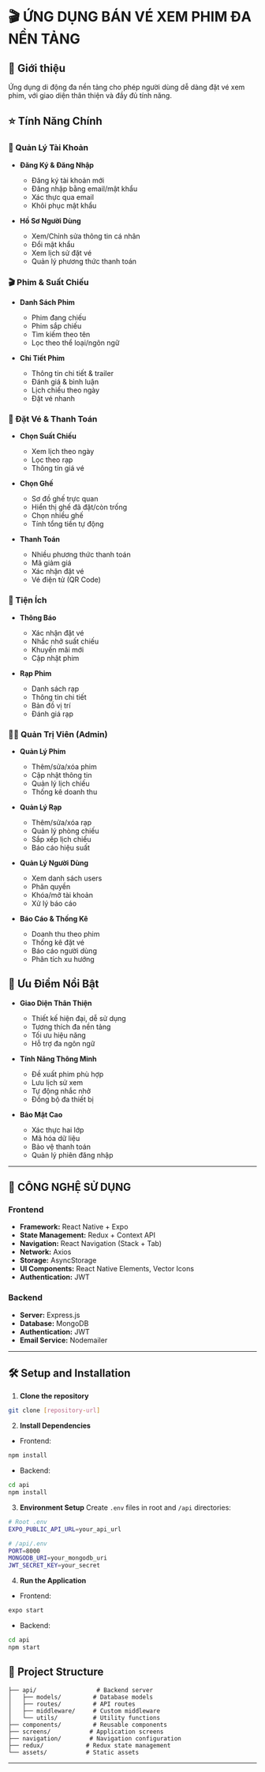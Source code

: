 # 🎬 ỨNG DỤNG BÁN VÉ XEM PHIM ĐA NỀN TẢNG

## 🎯 Giới thiệu
Ứng dụng di động đa nền tảng cho phép người dùng dễ dàng đặt vé xem phim, với giao diện thân thiện và đầy đủ tính năng.
## ⭐ Tính Năng Chính

### 👤 Quản Lý Tài Khoản
- **Đăng Ký & Đăng Nhập**
  - Đăng ký tài khoản mới
  - Đăng nhập bằng email/mật khẩu
  - Xác thực qua email
  - Khôi phục mật khẩu

- **Hồ Sơ Người Dùng**
  - Xem/Chỉnh sửa thông tin cá nhân
  - Đổi mật khẩu
  - Xem lịch sử đặt vé
  - Quản lý phương thức thanh toán

### 🎬 Phim & Suất Chiếu
- **Danh Sách Phim**
  - Phim đang chiếu
  - Phim sắp chiếu
  - Tìm kiếm theo tên
  - Lọc theo thể loại/ngôn ngữ

- **Chi Tiết Phim**
  - Thông tin chi tiết & trailer
  - Đánh giá & bình luận
  - Lịch chiếu theo ngày
  - Đặt vé nhanh

### 🎫 Đặt Vé & Thanh Toán
- **Chọn Suất Chiếu**
  - Xem lịch theo ngày
  - Lọc theo rạp
  - Thông tin giá vé
- **Chọn Ghế**
  - Sơ đồ ghế trực quan
  - Hiển thị ghế đã đặt/còn trống
  - Chọn nhiều ghế
  - Tính tổng tiền tự động

- **Thanh Toán**
  - Nhiều phương thức thanh toán
  - Mã giảm giá
  - Xác nhận đặt vé
  - Vé điện tử (QR Code)

### 📱 Tiện Ích
- **Thông Báo**
  - Xác nhận đặt vé
  - Nhắc nhở suất chiếu
  - Khuyến mãi mới
  - Cập nhật phim

- **Rạp Phim**
  - Danh sách rạp
  - Thông tin chi tiết
  - Bản đồ vị trí
  - Đánh giá rạp

### 👨‍💼 Quản Trị Viên (Admin)
- **Quản Lý Phim**
  - Thêm/sửa/xóa phim
  - Cập nhật thông tin
  - Quản lý lịch chiếu
  - Thống kê doanh thu

- **Quản Lý Rạp**
  - Thêm/sửa/xóa rạp
  - Quản lý phòng chiếu
  - Sắp xếp lịch chiếu
  - Báo cáo hiệu suất
- **Quản Lý Người Dùng**
  - Xem danh sách users
  - Phân quyền
  - Khóa/mở tài khoản
  - Xử lý báo cáo

- **Báo Cáo & Thống Kê**
  - Doanh thu theo phim
  - Thống kê đặt vé
  - Báo cáo người dùng
  - Phân tích xu hướng

## 🎯 Ưu Điểm Nổi Bật
- **Giao Diện Thân Thiện**
  - Thiết kế hiện đại, dễ sử dụng
  - Tương thích đa nền tảng
  - Tối ưu hiệu năng
  - Hỗ trợ đa ngôn ngữ

- **Tính Năng Thông Minh**
  - Đề xuất phim phù hợp
  - Lưu lịch sử xem
  - Tự động nhắc nhở
  - Đồng bộ đa thiết bị

- **Bảo Mật Cao**
  - Xác thực hai lớp
  - Mã hóa dữ liệu
  - Bảo vệ thanh toán
  - Quản lý phiên đăng nhập
---

## 🚀 CÔNG NGHỆ SỬ DỤNG


### Frontend
- **Framework:** React Native + Expo
- **State Management:** Redux + Context API
- **Navigation:** React Navigation (Stack + Tab)
- **Network:** Axios
- **Storage:** AsyncStorage
- **UI Components:** React Native Elements, Vector Icons
- **Authentication:** JWT

### Backend
- **Server:** Express.js
- **Database:** MongoDB
- **Authentication:** JWT
- **Email Service:** Nodemailer

---
## 🛠️ Setup and Installation

1. **Clone the repository**
```sh
git clone [repository-url]
```

2. **Install Dependencies**
- Frontend:
```sh
npm install
```
- Backend:
```sh
cd api
npm install
```

3. **Environment Setup**
Create `.env` files in root and `/api` directories:
```sh
# Root .env
EXPO_PUBLIC_API_URL=your_api_url

# /api/.env
PORT=8000
MONGODB_URI=your_mongodb_uri
JWT_SECRET_KEY=your_secret
```

4. **Run the Application**
- Frontend:
```sh
expo start
```
- Backend:
```sh
cd api
npm start
```

## 📁 Project Structure
```
├── api/                 # Backend server
│   ├── models/         # Database models
│   ├── routes/         # API routes
│   ├── middleware/     # Custom middleware
│   └── utils/          # Utility functions
├── components/         # Reusable components
├── screens/           # Application screens
├── navigation/        # Navigation configuration
├── redux/            # Redux state management
└── assets/           # Static assets
```


---


